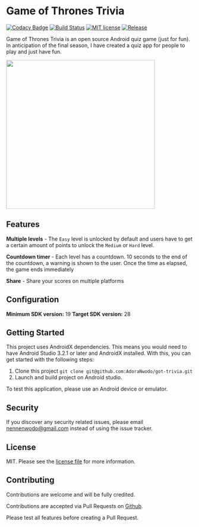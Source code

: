 # Game of Thrones Trivia


[![Codacy Badge](https://api.codacy.com/project/badge/Grade/f7bf31329c1c4e438dfc542b24c973d6)](https://app.codacy.com/app/AdoraNwodo/got-trivia?utm_source=github.com&utm_medium=referral&utm_content=AdoraNwodo/got-trivia&utm_campaign=Badge_Grade_Dashboard)
[![Build Status](https://travis-ci.com/AdoraNwodo/got-trivia.svg?token=oVRWJeAgyroqNrfbKF32&branch=master)](https://travis-ci.com/AdoraNwodo/got-trivia)
[![MIT license](https://img.shields.io/github/license/AdoraNwodo/got-trivia.svg)](https://github.com/AdoraNwodo/got-trivia/blob/master/LICENSE)
[![Release](https://img.shields.io/github/release/AdoraNwodo/got-trivia.svg)](https://github.com/AdoraNwodo/got-trivia/releases)


Game of Thrones Trivia is an open source Android quiz game (just for fun). In anticipation of the final season, I have created a quiz app for people to play and just have fun.

<img src="https://github.com/NenneAdora/MedManager/blob/master/screens.png" height="400"/>


## Features
**Multiple levels** - The `Easy` level is unlocked by default and users have to get a certain amount of points to unlock the `Medium` or `Hard` level.

**Countdown timer** - Each level has a countdown. 10 seconds to the end of the countdown, a warning is shown to the user. Once the time as elapsed, the game ends immediately

**Share** - Share your scores on multiple platforms


## Configuration
**Minimum SDK version:** 19
**Target SDK version:** 28

## Getting Started
This project uses AndroidX dependencies. 
This means you would need to have Android Studio 3.2.1 or later and AndroidX installed. With this, you can get started with the following steps:
1. Clone this project `git clone git@github.com:AdoraNwodo/got-trivia.git`
2. Launch and build project on Android studio.

To test this application, please use an Android device or emulator. 



## Security

If you discover any security related issues, please email nennenwodo@gmail.com instead of using the issue tracker.


## License

MIT. Please see the [license file](https://github.com/AdoraNwodo/got-trivia/blob/master/LICENSE) for more information.


## Contributing

Contributions are welcome and will be fully credited.

Contributions are accepted via Pull Requests on [Github](https://github.com/adoranwodo/got-trivia). 

Please test all features before creating a Pull Request.
